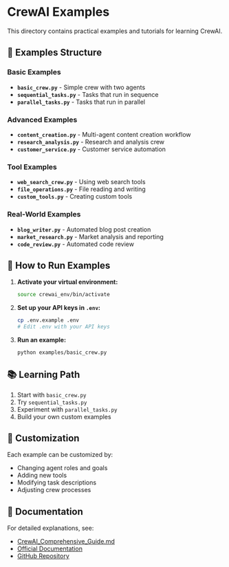 # CrewAI Examples

This directory contains practical examples and tutorials for learning CrewAI.

## 📁 Examples Structure

### Basic Examples
- **`basic_crew.py`** - Simple crew with two agents
- **`sequential_tasks.py`** - Tasks that run in sequence
- **`parallel_tasks.py`** - Tasks that run in parallel

### Advanced Examples
- **`content_creation.py`** - Multi-agent content creation workflow
- **`research_analysis.py`** - Research and analysis crew
- **`customer_service.py`** - Customer service automation

### Tool Examples
- **`web_search_crew.py`** - Using web search tools
- **`file_operations.py`** - File reading and writing
- **`custom_tools.py`** - Creating custom tools

### Real-World Examples
- **`blog_writer.py`** - Automated blog post creation
- **`market_research.py`** - Market analysis and reporting
- **`code_review.py`** - Automated code review

## 🚀 How to Run Examples

1. **Activate your virtual environment:**
   ```bash
   source crewai_env/bin/activate
   ```

2. **Set up your API keys in `.env`:**
   ```bash
   cp .env.example .env
   # Edit .env with your API keys
   ```

3. **Run an example:**
   ```bash
   python examples/basic_crew.py
   ```

## 📚 Learning Path

1. Start with `basic_crew.py`
2. Try `sequential_tasks.py`
3. Experiment with `parallel_tasks.py`
4. Build your own custom examples

## 🔧 Customization

Each example can be customized by:
- Changing agent roles and goals
- Adding new tools
- Modifying task descriptions
- Adjusting crew processes

## 📖 Documentation

For detailed explanations, see:
- [CrewAI_Comprehensive_Guide.md](../CrewAI_Comprehensive_Guide.md)
- [Official Documentation](https://docs.crewai.com)
- [GitHub Repository](https://github.com/crewAIInc/crewAI)